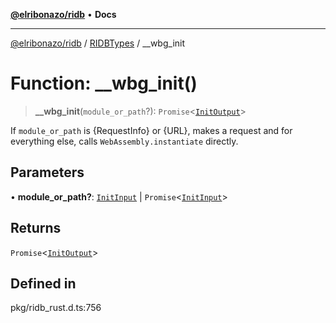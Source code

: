 [**@elribonazo/ridb**](../../../README.md) • **Docs**

***

[@elribonazo/ridb](../../../README.md) / [RIDBTypes](../README.md) / \_\_wbg\_init

# Function: \_\_wbg\_init()

> **\_\_wbg\_init**(`module_or_path`?): `Promise`\<[`InitOutput`](../interfaces/InitOutput.md)\>

If `module_or_path` is {RequestInfo} or {URL}, makes a request and
for everything else, calls `WebAssembly.instantiate` directly.

## Parameters

• **module\_or\_path?**: [`InitInput`](../type-aliases/InitInput.md) \| `Promise`\<[`InitInput`](../type-aliases/InitInput.md)\>

## Returns

`Promise`\<[`InitOutput`](../interfaces/InitOutput.md)\>

## Defined in

pkg/ridb\_rust.d.ts:756
